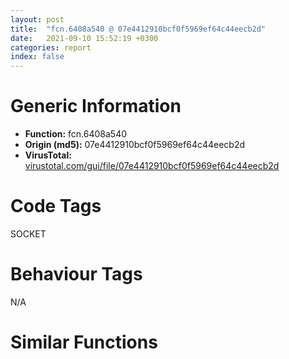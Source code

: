 ```yaml
---
layout: post
title:  "fcn.6408a540 @ 07e4412910bcf0f5969ef64c44eecb2d"
date:   2021-09-10 15:52:19 +0300
categories: report
index: false
---
```


# Generic Information
- **Function:** fcn.6408a540
- **Origin (md5):** 07e4412910bcf0f5969ef64c44eecb2d
- **VirusTotal:** [virustotal.com/gui/file/07e4412910bcf0f5969ef64c44eecb2d][virustotal_ref]

# Code Tags
<span class="tag" id="SOCKET">SOCKET</span>


# Behaviour Tags
<span class="bhv-tag" id="na">N/A</span>

# Similar Functions
<script type="text/javascript" src="https://www.gstatic.com/charts/loader.js"></script>
<script type="text/javascript">

    google.charts.load('current', {'packages':['corechart']});
    google.charts.setOnLoadCallback(drawChart);

    function drawChart() {
    var data = new google.visualization.DataTable();
        data.addColumn('number', 'X');
        data.addColumn('number', 'Y');
        data.addColumn({type: 'string', role: 'tooltip', 'p': {'html': true}});
        data.addColumn({'type': 'string', 'role': 'style'});
        
        data.addRows([
    [-48.80788803100586, 151.46788024902344, '<b><a href="/report/fcn.6408a540@07e4412910bcf0f5969ef64c44eecb2d">fcn.6408a540</a><br>@07e4412910bcf0f5969ef64c44eecb2d</b><br>sub esp, 8<br>push esi<br>push edi<br>mov edi, ecx<br>mov eax, dword[edi+0x54]<br>cmp eax, 1<br>je 0x6408a64d<br>cmp eax, 2<br>je 0x6408a64d<br>mov esi, dword[esp+0x14]<br>mov ecx, esi<br>call sym<br>test al, al<br>je 0x6408a638<br>push ebx<br>push ebp<br>lea eax, [esp+0x10]<br>mov ecx, esi<br>push eax<br>call sym<br>lea ecx, [esp+0x10]<br>xor esi, esi<br>call dword[sym.imp.Qt5Core.dll_public:_int___thiscall_QListData::size_void_const]<br>test eax, eax<br>jle 0x6408a601<br>mov ebx, dword[sym.imp.WS2_32.dll_setsockopt]<br>mov ebp, dword[sym.imp.WS2_32.dll_htonl]<br>lea esp, [esp]<br>push esi<br>lea ecx, [esp+0x14]<br>call dword[sym.imp.Qt5Core.dll_public:_void_____thiscall_QListData::at_int_const]<br>lea ecx, [esp+0x1c]<br>push ecx<br>mov ecx, eax<br>call sym<br>lea ecx, [esp+0x1c]<br>call sym<br>test eax, eax<br>jne 0x6408a5e9<br>lea ecx, [esp+0x1c]<br>call sym<br>push eax<br>call ebp<br>push 4<br>mov dword[esp+0x18], eax<br>lea eax, [esp+0x18]<br>push eax<br>push 9<br>push 0<br>push dword[edi+0x6c]<br>call ebx<br>cmp eax, 0xffffffff<br>jne 0x6408a618<br>lea ecx, [esp+0x1c]<br>call sym<br>lea ecx, [esp+0x10]<br>inc esi<br>call dword[sym.imp.Qt5Core.dll_public:_int___thiscall_QListData::size_void_const]<br>cmp esi, eax<br>jl 0x6408a5a0<br>lea ecx, [esp+0x10]<br>xor bl, bl<br>call fcn.64071eb0<br>pop ebp<br>mov al, bl<br>pop ebx<br>pop edi<br>pop esi<br>add esp, 8<br>ret 4<br>lea ecx, [esp+0x1c]<br>call sym<br>lea ecx, [esp+0x10]<br>mov bl, 1<br>call fcn.64071eb0<br>pop ebp<br>mov al, bl<br>pop ebx<br>pop edi<br>pop esi<br>add esp, 8<br>ret 4<br>push 4<br>lea eax, [esp+0x10]<br>mov dword[esp+0x10], 0<br>push eax<br>push 9<br>push 0<br>jmp 0x6408a67c<br>mov esi, dword[esp+0x14]<br>mov ecx, esi<br>call sym<br>test al, al<br>je 0x6408a669<br>mov ecx, esi<br>call sym<br>mov dword[esp+0x14], eax<br>jmp 0x6408a671<br>mov dword[esp+0x14], 0<br>push 4<br>lea eax, [esp+0x18]<br>push eax<br>push 9<br>push 0x29<br>push dword[edi+0x6c]<br>call dword[sym.imp.WS2_32.dll_setsockopt]<br>xor ecx, ecx<br>cmp eax, 0xffffffff<br>pop edi<br>setne cl<br>mov al, cl<br>pop esi<br>add esp, 8<br>ret 4<br><eoc> ', 'point { fill-color: #e0440e; }'],
[55.73394775390625, 109.46040344238281, '<b><a href="/report/fcn.6404f410@07e4412910bcf0f5969ef64c44eecb2d">fcn.6404f410</a><br>@07e4412910bcf0f5969ef64c44eecb2d</b><br>sub esp, 0x80<br>push ebx<br>push ebp<br>push esi<br>mov eax, ecx<br>mov ecx, dword[esp+0x90]<br>push edi<br>push dword[esp+0x98]<br>mov dword[esp+0x30], eax<br>mov ebx, dword[eax+4]<br>call sym<br>mov eax, dword[sym.imp.Qt5Core.dll_struct_QListData::Data_const_QListData::shared_null]<br>mov ecx, dword[esp+0x94]<br>mov dword[esp+0x7c], eax<br>mov eax, dword[sym.imp.Qt5Core.dll_struct_QHashData_const_QHashData::shared_null]<br>mov dword[esp+0x80], eax<br>mov dword[esp+0x84], eax<br>lea eax, [esp+0x20]<br>push eax<br>mov dword[esp+0x8c], 0<br>mov dword[esp+0x90], 0<br>call sym<br>push eax<br>lea ecx, [esp+0x80]<br>call fcn.640477b0<br>mov esi, dword[esp+0x20]<br>or ebp, 0xffffffff<br>mov eax, dword[esi]<br>test eax, eax<br>je 0x6404f4a8<br>cmp eax, ebp<br>je 0x6404f4cf<br>mov eax, ebp<br>lock xadd<br>setne al<br>test al, al<br>jne 0x6404f4cf<br>mov esi, dword[esp+0x20]<br>mov eax, dword[esi+0xc]<br>lea ecx, [esp+0x20]<br>add eax, 4<br>lea eax, [esi+eax*4]<br>push eax<br>mov eax, dword[esi+8]<br>add eax, 4<br>lea eax, [esi+eax*4]<br>push eax<br>call fcn.64025900<br>push esi<br>call dword[sym.imp.Qt5Core.dll_public:_static_void___cdecl_QListData::dispose_struct_QListData::Data__]<br>add esp, 4<br>lea eax, [esp+0x28]<br>mov ecx, ebx<br>push eax<br>call sym<br>lea eax, [esp+0x28]<br>push eax<br>lea ecx, [esp+0x70]<br>call fcn.64034200<br>cmp dword[esp+0x78], 0<br>mov edi, dword[sym.imp.Qt5Core.dll_int___cdecl_qstrcmp_class_QByteArray_const___char_const__]<br>je 0x6404f826<br>mov eax, dword[esp+0x70]<br>mov edi, edi<br>cmp eax, dword[esp+0x74]<br>je 0x6404f826<br>push eax<br>lea ecx, [esp+0x18]<br>call dword[sym.imp.Qt5Core.dll_public:_void___thiscall_QByteArray::constructor_class_QByteArray_const__]<br>cmp dword[esp+0x78], 0<br>je 0x6404f806<br>lea eax, [esp+0x14]<br>push eax<br>lea ecx, [esp+0x24]<br>call dword[sym.imp.Qt5Core.dll_public:_void___thiscall_QByteArray::constructor_class_QByteArray_const__]<br>lea eax, [esp+0x30]<br>push eax<br>lea ecx, [esp+0x18]<br>call dword[sym.imp.Qt5Core.dll_public:_class_QByteArray___thiscall_QByteArray::toLower_void_]<br>push eax<br>lea ecx, [esp+0x18]<br>call dword[sym.imp.Qt5Core.dll_public:_class_QByteArray____thiscall_QByteArray::operator_class_QByteArray__]<br>lea ecx, [esp+0x30]<br>call dword[sym.imp.Qt5Core.dll_public:_void___thiscall_QByteArray::destructor_void_]<br>lea eax, [esp+0x14]<br>push str.connection<br>push eax<br>call edi<br>add esp, 8<br>neg eax<br>sbb eax, eax<br>inc eax<br>test al, al<br>jne 0x6404f7f4<br>lea eax, [esp+0x14]<br>push str.keep_alive<br>push eax<br>call edi<br>add esp, 8<br>neg eax<br>sbb eax, eax<br>inc eax<br>test al, al<br>jne 0x6404f7f4<br>lea eax, [esp+0x14]<br>push str.proxy-authenticate<br>push eax<br>call edi<br>add esp, 8<br>neg eax<br>sbb eax, eax<br>inc eax<br>test al, al<br>jne 0x6404f7f4<br>lea eax, [esp+0x14]<br>push str.proxy_authorization<br>push eax<br>call edi<br>add esp, 8<br>neg eax<br>sbb eax, eax<br>inc eax<br>test al, al<br>jne 0x6404f7f4<br>lea eax, [esp+0x14]<br>push 0x6414acc8<br>push eax<br>call edi<br>add esp, 8<br>neg eax<br>sbb eax, eax<br>inc eax<br>test al, al<br>jne 0x6404f7f4<br>lea eax, [esp+0x14]<br>push str.trailers<br>push eax<br>call edi<br>add esp, 8<br>neg eax<br>sbb eax, eax<br>inc eax<br>test al, al<br>jne 0x6404f7f4<br>lea eax, [esp+0x14]<br>push str.transfer-encoding<br>push eax<br>call edi<br>add esp, 8<br>neg eax<br>sbb eax, eax<br>inc eax<br>test al, al<br>jne 0x6404f7f4<br>lea eax, [esp+0x14]<br>push str.upgrade<br>push eax<br>call edi<br>add esp, 8<br>neg eax<br>sbb eax, eax<br>inc eax<br>test al, al<br>jne 0x6404f7f4<br>lea eax, [esp+0x14]<br>push str.set_cookie<br>push eax<br>call edi<br>add esp, 8<br>neg eax<br>sbb eax, eax<br>inc eax<br>test al, al<br>jne 0x6404f7f4<br>lea eax, [esp+0x14]<br>push str.warning<br>push eax<br>call edi<br>add esp, 8<br>neg eax<br>sbb eax, eax<br>inc eax<br>test al, al<br>je 0x6404f741<br>lea eax, [esp+0x14]<br>mov ecx, ebx<br>push eax<br>lea eax, [esp+0x20]<br>push eax<br>call sym<br>lea ecx, [esp+0x1c]<br>call dword[sym.imp.Qt5Core.dll_public:_int___thiscall_QByteArray::length_void_const]<br>cmp eax, 3<br>jne 0x6404f737<br>push 0x31<br>push 0<br>lea eax, [esp+0x44]<br>push eax<br>lea ecx, [esp+0x28]<br>call dword[sym.imp.Qt5Core.dll_public:_class_QByteRef___thiscall_QByteArray::operator___int_]<br>mov ecx, eax<br>call dword[sym.imp.Qt5Core.dll_public:_bool___thiscall_QByteRef::operator_char_const]<br>test al, al<br>je 0x6404f737<br>push 0x30<br>push 1<br>lea eax, [esp+0x4c]<br>push eax<br>lea ecx, [esp+0x28]<br>call dword[sym.imp.Qt5Core.dll_public:_class_QByteRef___thiscall_QByteArray::operator___int_]<br>mov ecx, eax<br>call dword[0x64144750]<br>test al, al<br>je 0x6404f737<br>push 0x39<br>push 1<br>lea eax, [esp+0x54]<br>push eax<br>lea ecx, [esp+0x28]<br>call dword[sym.imp.Qt5Core.dll_public:_class_QByteRef___thiscall_QByteArray::operator___int_]<br>mov ecx, eax<br>call dword[sym.imp.Qt5Core.dll_public:_bool___thiscall_QByteRef::operator__char_const]<br>test al, al<br>je 0x6404f737<br>push 0x30<br>push 2<br>lea eax, [esp+0x5c]<br>push eax<br>lea ecx, [esp+0x28]<br>call dword[sym.imp.Qt5Core.dll_public:_class_QByteRef___thiscall_QByteArray::operator___int_]<br>mov ecx, eax<br>call dword[0x64144750]<br>test al, al<br>je 0x6404f737<br>push 0x39<br>push 2<br>lea eax, [esp+0x64]<br>push eax<br>lea ecx, [esp+0x28]<br>call dword[sym.imp.Qt5Core.dll_public:_class_QByteRef___thiscall_QByteArray::operator___int_]<br>mov ecx, eax<br>call dword[sym.imp.Qt5Core.dll_public:_bool___thiscall_QByteRef::operator__char_const]<br>test al, al<br>je 0x6404f737<br>lea ecx, [esp+0x1c]<br>jmp 0x6404f7ee<br>lea ecx, [esp+0x1c]<br>call dword[sym.imp.Qt5Core.dll_public:_void___thiscall_QByteArray::destructor_void_]<br>lea eax, [esp+0x14]<br>push eax<br>lea eax, [esp+0x3c]<br>push eax<br>lea ecx, [esp+0x84]<br>call fcn.64046370<br>lea ecx, [esp+0x7c]<br>mov esi, dword[eax]<br>call dword[sym.imp.Qt5Core.dll_public:_void_____thiscall_QListData::end_void_const]<br>cmp esi, eax<br>je 0x6404f7c7<br>lea eax, [esp+0x14]<br>push str.content-encoding<br>push eax<br>call edi<br>add esp, 8<br>neg eax<br>sbb eax, eax<br>inc eax<br>test al, al<br>jne 0x6404f7f4<br>lea eax, [esp+0x14]<br>push str.content_range<br>push eax<br>call edi<br>add esp, 8<br>neg eax<br>sbb eax, eax<br>inc eax<br>test al, al<br>jne 0x6404f7f4<br>lea eax, [esp+0x14]<br>push str.content-type<br>push eax<br>call edi<br>add esp, 8<br>neg eax<br>sbb eax, eax<br>inc eax<br>test al, al<br>jne 0x6404f7f4<br>lea eax, [esp+0x14]<br>push str.content-length<br>push eax<br>call edi<br>add esp, 8<br>neg eax<br>sbb eax, eax<br>inc eax<br>test al, al<br>jne 0x6404f7f4<br>lea eax, [esp+0x14]<br>mov ecx, ebx<br>push eax<br>lea eax, [esp+0x38]<br>push eax<br>call sym<br>push eax<br>lea eax, [esp+0x24]<br>push eax<br>lea ecx, [esp+0x84]<br>call fcn.64047ac0<br>lea ecx, [esp+0x34]<br>call dword[sym.imp.Qt5Core.dll_public:_void___thiscall_QByteArray::destructor_void_]<br>lea ecx, [esp+0x20]<br>call dword[sym.imp.Qt5Core.dll_public:_void___thiscall_QByteArray::destructor_void_]<br>mov dword[esp+0x78], 0<br>lea ecx, [esp+0x14]<br>call dword[sym.imp.Qt5Core.dll_public:_void___thiscall_QByteArray::destructor_void_]<br>mov eax, dword[esp+0x70]<br>add eax, 4<br>xor dword[esp+0x78], 1<br>mov dword[esp+0x70], eax<br>jne 0x6404f500<br>mov ebx, dword[esp+0x6c]<br>mov eax, dword[ebx]<br>test eax, eax<br>je 0x6404f846<br>cmp eax, 0xffffffff<br>je 0x6404f879<br>mov eax, ebp<br>lock xadd<br>setne al<br>test al, al<br>jne 0x6404f879<br>mov ebx, dword[esp+0x6c]<br>mov esi, dword[ebx+0xc]<br>mov ebp, dword[ebx+8]<br>add esi, 4<br>add ebp, 4<br>lea esi, [ebx+esi*4]<br>lea ebp, [ebx+ebp*4]<br>cmp ebp, esi<br>je 0x6404f86f<br>lea esp, [esp]<br>sub esi, 4<br>mov ecx, esi<br>call dword[sym.imp.Qt5Core.dll_public:_void___thiscall_QByteArray::destructor_void_]<br>cmp esi, ebp<br>jne 0x6404f860<br>push ebx<br>call dword[sym.imp.Qt5Core.dll_public:_static_void___cdecl_QListData::dispose_struct_QListData::Data__]<br>add esp, 4<br>mov ecx, dword[esp+0x94]<br>lea eax, [esp+0x7c]<br>push eax<br>call sym<br>mov eax, dword[sym.imp.Qt5Core.dll_struct_QHashData_const_QHashData::shared_null]<br>lea ecx, [esp+0x20]<br>mov ebp, dword[sym.imp.Qt5Core.dll_public:_void___thiscall_QByteArray::constructor_char_const___int_]<br>push 0xffffffffffffffff<br>push str.Cache_Control<br>mov byte[esp+0x1b], 1<br>mov dword[esp+0x20], eax<br>call ebp<br>lea eax, [esp+0x20]<br>push eax<br>lea eax, [esp+0x3c]<br>push eax<br>lea ecx, [esp+0x84]<br>call fcn.64046370<br>lea ecx, [esp+0x20]<br>mov esi, dword[eax]<br>call dword[sym.imp.Qt5Core.dll_public:_void___thiscall_QByteArray::destructor_void_]<br>lea ecx, [esp+0x7c]<br>call dword[sym.imp.Qt5Core.dll_public:_void_____thiscall_QListData::end_void_const]<br>mov ebx, dword[sym.imp.Qt5Core.dll_public:_void___thiscall_QHashData::free_helper_void____cdecl___struct_QHashData::Node___]<br>cmp esi, eax<br>je 0x6404fa46<br>mov eax, dword[esi]<br>add eax, 4<br>push eax<br>lea eax, [esp+0x24]<br>push eax<br>call fcn.64051130<br>mov ecx, dword[sym.imp.Qt5Core.dll_struct_QHashData_const_QHashData::shared_null]<br>mov edx, eax<br>add esp, 8<br>mov eax, dword[edx]<br>mov dword[edx], ecx<br>mov ecx, dword[esp+0x18]<br>lea edx, [ecx+8]<br>mov dword[esp+0x18], eax<br>mov eax, dword[edx]<br>test eax, eax<br>je 0x6404f928<br>cmp eax, 0xffffffff<br>je 0x6404f92f<br>or eax, 0xffffffff<br>lock xadd<br>setne al<br>test al, al<br>jne 0x6404f92f<br>push 0x6404f2c0<br>call ebx<br>mov ecx, dword[esp+0x20]<br>mov eax, dword[ecx+8]<br>lea edx, [ecx+8]<br>test eax, eax<br>je 0x6404f954<br>cmp eax, 0xffffffff<br>je 0x6404f95b<br>or eax, 0xffffffff<br>lock xadd<br>setne al<br>test al, al<br>jne 0x6404f95b<br>mov ecx, dword[esp+0x20]<br>push 0x6404f2c0<br>call ebx<br>push 0xffffffffffffffff<br>push str.max_age<br>lea ecx, [esp+0x28]<br>call ebp<br>mov eax, dword[esp+0x18]<br>cmp dword[eax+0xc], 0<br>je 0x6404f9b3<br>xor ecx, ecx<br>cmp dword[eax+0x18], ecx<br>je 0x6404f98c<br>push dword[eax+0x1c]<br>lea eax, [esp+0x24]<br>push eax<br>call dword[sym.imp.Qt5Core.dll_unsigned_int___cdecl_qHash_class_QByteArray_const___unsigned_int_]<br>add esp, 8<br>mov ecx, eax<br>push ecx<br>lea eax, [esp+0x24]<br>push eax<br>lea ecx, [esp+0x20]<br>call fcn.6403e700<br>mov eax, dword[eax]<br>cmp eax, dword[esp+0x18]<br>je 0x6404f9b3<br>add eax, 0xc<br>lea ecx, [esp+0x1c]<br>push eax<br>call dword[sym.imp.Qt5Core.dll_public:_void___thiscall_QByteArray::constructor_class_QByteArray_const__]<br>jmp 0x6404f9bd<br>lea ecx, [esp+0x1c]<br>call dword[sym.imp.Qt5Core.dll_public:_void___thiscall_QByteArray::constructor_void_]<br>lea ecx, [esp+0x20]<br>call dword[sym.imp.Qt5Core.dll_public:_void___thiscall_QByteArray::destructor_void_]<br>lea ecx, [esp+0x1c]<br>call dword[sym.imp.Qt5Core.dll_public:_bool___thiscall_QByteArray::isEmpty_void_const]<br>test al, al<br>jne 0x6404fa35<br>mov byte[esp+0x13], al<br>lea eax, [esp+0x20]<br>push eax<br>call dword[sym.imp.Qt5Core.dll_public:_static_class_QDateTime___cdecl_QDateTime::currentDateTimeUtc_void_]<br>add esp, 4<br>lea ecx, [esp+0x1c]<br>push 0xa<br>push 0<br>call dword[sym.imp.Qt5Core.dll_public:_int___thiscall_QByteArray::toInt_bool___int_const]<br>cdq <br>lea ecx, [esp+0x20]<br>push edx<br>push eax<br>lea eax, [esp+0x3c]<br>push eax<br>call dword[sym.imp.Qt5Core.dll_public:_class_QDateTime___thiscall_QDateTime::addSecs_long_long___int64__]<br>push eax<br>lea ecx, [esp+0x24]<br>call dword[sym.imp.Qt5Core.dll_public:_class_QDateTime____thiscall_QDateTime::operator_class_QDateTime__]<br>mov esi, dword[sym.imp.Qt5Core.dll_public:_void___thiscall_QDateTime::destructor_void_]<br>lea ecx, [esp+0x34]<br>call esi<br>mov ecx, dword[esp+0x94]<br>lea eax, [esp+0x20]<br>push eax<br>call sym<br>lea ecx, [esp+0x20]<br>call esi<br>lea ecx, [esp+0x1c]<br>call dword[sym.imp.Qt5Core.dll_public:_void___thiscall_QByteArray::destructor_void_]<br>cmp byte[esp+0x13], 0<br>je 0x6404fab1<br>push 0xffffffffffffffff<br>push str.expires<br>lea ecx, [esp+0x28]<br>call ebp<br>lea eax, [esp+0x20]<br>push eax<br>lea eax, [esp+0x3c]<br>push eax<br>lea ecx, [esp+0x84]<br>call fcn.64046370<br>lea ecx, [esp+0x20]<br>mov esi, dword[eax]<br>call dword[sym.imp.Qt5Core.dll_public:_void___thiscall_QByteArray::destructor_void_]<br>lea ecx, [esp+0x7c]<br>call dword[sym.imp.Qt5Core.dll_public:_void_____thiscall_QListData::end_void_const]<br>cmp esi, eax<br>je 0x6404fab1<br>mov eax, dword[esi]<br>add eax, 4<br>push eax<br>lea eax, [esp+0x24]<br>push eax<br>call fcn.640463e0<br>mov ecx, dword[esp+0x9c]<br>lea eax, [esp+0x28]<br>add esp, 8<br>push eax<br>call sym<br>lea ecx, [esp+0x20]<br>call dword[sym.imp.Qt5Core.dll_public:_void___thiscall_QDateTime::destructor_void_]<br>push 0xffffffffffffffff<br>push str.last_modified<br>lea ecx, [esp+0x28]<br>call ebp<br>lea eax, [esp+0x20]<br>push eax<br>lea eax, [esp+0x3c]<br>push eax<br>lea ecx, [esp+0x84]<br>call fcn.64046370<br>lea ecx, [esp+0x20]<br>mov esi, dword[eax]<br>call dword[sym.imp.Qt5Core.dll_public:_void___thiscall_QByteArray::destructor_void_]<br>lea ecx, [esp+0x7c]<br>call dword[sym.imp.Qt5Core.dll_public:_void_____thiscall_QListData::end_void_const]<br>cmp esi, eax<br>je 0x6404fb18<br>mov eax, dword[esi]<br>add eax, 4<br>push eax<br>lea eax, [esp+0x38]<br>push eax<br>call fcn.640463e0<br>mov ecx, dword[esp+0x9c]<br>add esp, 8<br>push eax<br>call sym<br>lea ecx, [esp+0x34]<br>call dword[sym.imp.Qt5Core.dll_public:_void___thiscall_QDateTime::destructor_void_]<br>mov esi, dword[esp+0x2c]<br>lea ecx, [esi+0xe0]<br>call fcn.640264d0<br>cmp eax, 1<br>jne 0x6404fce4<br>push 0xffffffffffffffff<br>mov bl, al<br>lea ecx, [esp+0x20]<br>push str.pragma<br>mov byte[esp+0x28], bl<br>call ebp<br>lea eax, [esp+0x1c]<br>push eax<br>lea eax, [esp+0x3c]<br>push eax<br>lea ecx, [esp+0x84]<br>call fcn.64046370<br>lea ecx, [esp+0x1c]<br>mov esi, dword[eax]<br>call dword[sym.imp.Qt5Core.dll_public:_void___thiscall_QByteArray::destructor_void_]<br>lea ecx, [esp+0x7c]<br>call dword[sym.imp.Qt5Core.dll_public:_void_____thiscall_QListData::end_void_const]<br>cmp esi, eax<br>je 0x6404fb96<br>mov eax, dword[esi]<br>add eax, 4<br>push str.no_cache<br>push eax<br>call edi<br>add esp, 8<br>neg eax<br>sbb ecx, ecx<br>xor edx, edx<br>inc ecx<br>movzx eax, bl<br>test cl, cl<br>cmovne eax, edx<br>mov byte[esp+0x20], al<br>push 0xffffffffffffffff<br>push str.no_cache<br>lea ecx, [esp+0x24]<br>call ebp<br>mov eax, dword[esp+0x18]<br>xor ecx, ecx<br>mov esi, dword[sym.imp.Qt5Core.dll_unsigned_int___cdecl_qHash_class_QByteArray_const___unsigned_int_]<br>cmp dword[eax+0x18], ecx<br>je 0x6404fbc3<br>push dword[eax+0x1c]<br>lea eax, [esp+0x20]<br>push eax<br>call esi<br>add esp, 8<br>mov ecx, eax<br>push ecx<br>lea eax, [esp+0x20]<br>push eax<br>lea ecx, [esp+0x20]<br>call fcn.6403e700<br>lea ecx, [esp+0x1c]<br>mov eax, dword[eax]<br>cmp eax, dword[esp+0x18]<br>setne bl<br>call dword[sym.imp.Qt5Core.dll_public:_void___thiscall_QByteArray::destructor_void_]<br>test bl, bl<br>jne 0x6404fc36<br>push 0xffffffffffffffff<br>push str.no_store<br>lea ecx, [esp+0x24]<br>call ebp<br>mov eax, dword[esp+0x18]<br>xor ecx, ecx<br>cmp dword[eax+0x18], ecx<br>je 0x6404fc10<br>push dword[eax+0x1c]<br>lea eax, [esp+0x20]<br>push eax<br>call esi<br>add esp, 8<br>mov ecx, eax<br>push ecx<br>lea eax, [esp+0x20]<br>push eax<br>lea ecx, [esp+0x20]<br>call fcn.6403e700<br>lea ecx, [esp+0x1c]<br>mov eax, dword[eax]<br>cmp eax, dword[esp+0x18]<br>setne bl<br>call dword[sym.imp.Qt5Core.dll_public:_void___thiscall_QByteArray::destructor_void_]<br>test bl, bl<br>je 0x6404fc3b<br>mov byte[esp+0x20], 0<br>mov ebx, dword[sym.imp.Qt5Core.dll_public:_void___thiscall_QHashData::free_helper_void____cdecl___struct_QHashData::Node___]<br>push dword[esp+0x20]<br>mov ebp, dword[esp+0x98]<br>mov ecx, ebp<br>call sym<br>mov edi, dword[esp+0x2c]<br>mov eax, dword[sym.imp.Qt5Core.dll_struct_QHashData_const_QHashData::shared_null]<br>mov dword[esp+0x24], eax<br>mov eax, dword[edi+0xf0]<br>cmp eax, 0x130<br>je 0x6404fd62<br>push eax<br>lea ecx, [esp+0x60]<br>call dword[sym.imp.Qt5Core.dll_public:_void___thiscall_QVariant::constructor_int_]<br>lea eax, [esp+0x5c]<br>mov dword[esp+0x34], 0<br>push eax<br>lea eax, [esp+0x38]<br>push eax<br>lea eax, [esp+0x40]<br>push eax<br>lea ecx, [esp+0x30]<br>call fcn.6403f960<br>mov esi, dword[sym.imp.Qt5Core.dll_public:_void___thiscall_QVariant::destructor_void_]<br>lea ecx, [esp+0x5c]<br>call esi<br>lea eax, [edi+0xf4]<br>push eax<br>lea ecx, [esp+0x60]<br>call dword[sym.imp.Qt5Core.dll_public:_void___thiscall_QVariant::constructor_class_QString_const__]<br>lea eax, [esp+0x5c]<br>mov dword[esp+0x34], 1<br>push eax<br>lea eax, [esp+0x38]<br>push eax<br>lea eax, [esp+0x40]<br>push eax<br>lea ecx, [esp+0x30]<br>call fcn.6403f960<br>lea ecx, [esp+0x5c]<br>call esi<br>jmp 0x6404fdd6<br>lea ecx, [esi+0xe0]<br>call fcn.640264d0<br>mov byte[esp+0x20], 0<br>cmp eax, 3<br>jne 0x6404fc41<br>push 0xffffffffffffffff<br>push str.max_age<br>lea ecx, [esp+0x24]<br>call ebp<br>mov eax, dword[esp+0x18]<br>xor ecx, ecx<br>cmp dword[eax+0x18], ecx<br>je 0x6404fd28<br>push dword[eax+0x1c]<br>lea eax, [esp+0x20]<br>push eax<br>call dword[sym.imp.Qt5Core.dll_unsigned_int___cdecl_qHash_class_QByteArray_const___unsigned_int_]<br>add esp, 8<br>mov ecx, eax<br>push ecx<br>lea eax, [esp+0x20]<br>push eax<br>lea ecx, [esp+0x20]<br>call fcn.6403e700<br>lea ecx, [esp+0x1c]<br>mov eax, dword[eax]<br>cmp eax, dword[esp+0x18]<br>setne bl<br>call dword[sym.imp.Qt5Core.dll_public:_void___thiscall_QByteArray::destructor_void_]<br>test bl, bl<br>mov ebx, dword[sym.imp.Qt5Core.dll_public:_void___thiscall_QHashData::free_helper_void____cdecl___struct_QHashData::Node___]<br>je 0x6404fc41<br>mov byte[esp+0x20], 1<br>jmp 0x6404fc41<br>mov ecx, dword[esp+0x98]<br>lea eax, [esp+0x2c]<br>push eax<br>call sym<br>mov ecx, dword[sym.imp.Qt5Core.dll_struct_QHashData_const_QHashData::shared_null]<br>mov edx, eax<br>mov eax, dword[edx]<br>mov dword[edx], ecx<br>mov ecx, dword[esp+0x24]<br>lea edx, [ecx+8]<br>mov dword[esp+0x24], eax<br>mov eax, dword[edx]<br>test eax, eax<br>je 0x6404fda3<br>cmp eax, 0xffffffff<br>je 0x6404fdaa<br>or eax, 0xffffffff<br>lock xadd<br>setne al<br>test al, al<br>jne 0x6404fdaa<br>push 0x6403f6c0<br>call ebx<br>mov ecx, dword[esp+0x2c]<br>mov eax, dword[ecx+8]<br>lea edx, [ecx+8]<br>test eax, eax<br>je 0x6404fdcf<br>cmp eax, 0xffffffff<br>je 0x6404fdd6<br>or eax, 0xffffffff<br>lock xadd<br>setne al<br>test al, al<br>jne 0x6404fdd6<br>mov ecx, dword[esp+0x2c]<br>push 0x6403f6c0<br>call ebx<br>lea eax, [esp+0x24]<br>mov ecx, ebp<br>push eax<br>call sym<br>mov ecx, dword[esp+0x24]<br>mov eax, dword[ecx+8]<br>lea edx, [ecx+8]<br>test eax, eax<br>je 0x6404fe07<br>cmp eax, 0xffffffff<br>je 0x6404fe0e<br>or eax, 0xffffffff<br>lock xadd<br>setne al<br>test al, al<br>jne 0x6404fe0e<br>mov ecx, dword[esp+0x24]<br>push 0x6403f6c0<br>call ebx<br>mov ecx, dword[esp+0x18]<br>mov eax, dword[ecx+8]<br>lea edx, [ecx+8]<br>test eax, eax<br>je 0x6404fe34<br>or ecx, 0xffffffff<br>cmp eax, ecx<br>je 0x6404fe3e<br>mov eax, ecx<br>lock xadd<br>setne al<br>test al, al<br>jne 0x6404fe3e<br>mov ecx, dword[esp+0x18]<br>push 0x6404f2c0<br>call ebx<br>or ecx, 0xffffffff<br>mov edi, dword[esp+0x28]<br>mov eax, dword[edi]<br>test eax, eax<br>je 0x6404fe5d<br>cmp eax, 0xffffffff<br>je 0x6404fe8c<br>lock xadd<br>dec ecx<br>setne al<br>test al, al<br>jne 0x6404fe8c<br>mov edi, dword[esp+0x28]<br>mov esi, dword[edi+0xc]<br>mov ebx, dword[edi+8]<br>add esi, 4<br>add ebx, 4<br>lea esi, [edi+esi*4]<br>lea ebx, [edi+ebx*4]<br>cmp ebx, esi<br>je 0x6404fe82<br>sub esi, 4<br>mov ecx, esi<br>call dword[sym.imp.Qt5Core.dll_public:_void___thiscall_QByteArray::destructor_void_]<br>cmp esi, ebx<br>jne 0x6404fe73<br>push edi<br>call dword[sym.imp.Qt5Core.dll_public:_static_void___cdecl_QListData::dispose_struct_QListData::Data__]<br>add esp, 4<br>lea ecx, [esp+0x7c]<br>call fcn.64045bd0<br>pop edi<br>pop esi<br>mov eax, ebp<br>pop ebp<br>pop ebx<br>add esp, 0x80<br>ret 8<br><eoc> ', 'null'],
[48.087547302246094, -2.9457809925079346, '<b><a href="/report/fcn.64089910@07e4412910bcf0f5969ef64c44eecb2d">fcn.64089910</a><br>@07e4412910bcf0f5969ef64c44eecb2d</b><br>mov eax, dword[ecx+0x54]<br>sub esp, 0x1c<br>push esi<br>cmp eax, 1<br>je 0x64089a99<br>cmp eax, 2<br>je 0x64089a99<br>lea eax, [esp+0x14]<br>mov dword[esp+0x10], 0<br>push eax<br>lea eax, [esp+0x14]<br>mov dword[esp+0x18], 4<br>push eax<br>push 9<br>push 0<br>push dword[ecx+0x6c]<br>call dword[sym.imp.WS2_32.dll_getsockopt]<br>cmp eax, 0xffffffff<br>je 0x64089abd<br>mov eax, dword[esp+0x10]<br>push ebx<br>push ebp<br>push edi<br>test eax, eax<br>je 0x64089a4f<br>cmp dword[esp+0x20], 4<br>jl 0x64089a4f<br>push eax<br>call dword[sym.imp.WS2_32.dll_ntohl]<br>push eax<br>lea ecx, [esp+0x1c]<br>call sym<br>lea eax, [esp+0x14]<br>push eax<br>call sym<br>add esp, 4<br>lea ecx, [esp+0x14]<br>xor edi, edi<br>call dword[sym.imp.Qt5Core.dll_public:_int___thiscall_QListData::size_void_const]<br>test eax, eax<br>jle 0x64089a3d<br>push edi<br>lea ecx, [esp+0x18]<br>call dword[sym.imp.Qt5Core.dll_public:_void_____thiscall_QListData::at_int_const]<br>mov ebp, eax<br>lea eax, [esp+0x28]<br>push eax<br>mov ecx, ebp<br>call sym<br>test byte[eax], 0x20<br>je 0x64089a2a<br>lea eax, [esp+0x10]<br>mov ecx, ebp<br>push eax<br>call sym<br>lea ecx, [esp+0x10]<br>xor esi, esi<br>call dword[sym.imp.Qt5Core.dll_public:_int___thiscall_QListData::size_void_const]<br>test eax, eax<br>jle 0x64089a21<br>nop <br>push esi<br>lea ecx, [esp+0x14]<br>call dword[sym.imp.Qt5Core.dll_public:_void_____thiscall_QListData::at_int_const]<br>lea ecx, [esp+0x18]<br>push ecx<br>lea ecx, [esp+0x28]<br>push ecx<br>mov ecx, eax<br>call sym<br>mov ecx, eax<br>call sym<br>lea ecx, [esp+0x24]<br>mov bl, al<br>call sym<br>test bl, bl<br>jne 0x64089a66<br>lea ecx, [esp+0x10]<br>inc esi<br>call dword[sym.imp.Qt5Core.dll_public:_int___thiscall_QListData::size_void_const]<br>cmp esi, eax<br>jl 0x640899e0<br>lea ecx, [esp+0x10]<br>call fcn.64071eb0<br>lea ecx, [esp+0x14]<br>inc edi<br>call dword[sym.imp.Qt5Core.dll_public:_int___thiscall_QListData::size_void_const]<br>cmp edi, eax<br>jl 0x640899a5<br>lea ecx, [esp+0x14]<br>call fcn.64071f00<br>lea ecx, [esp+0x18]<br>call sym<br>mov ecx, dword[esp+0x30]<br>call sym<br>mov eax, dword[esp+0x30]<br>pop edi<br>pop ebp<br>pop ebx<br>pop esi<br>add esp, 0x1c<br>ret 4<br>mov ecx, dword[esp+0x30]<br>push ebp<br>call sym<br>lea ecx, [esp+0x10]<br>call fcn.64071eb0<br>lea ecx, [esp+0x14]<br>call fcn.64071f00<br>lea ecx, [esp+0x18]<br>call sym<br>mov eax, dword[esp+0x30]<br>pop edi<br>pop ebp<br>pop ebx<br>pop esi<br>add esp, 0x1c<br>ret 4<br>lea eax, [esp+0x18]<br>mov dword[esp+0x18], 4<br>push eax<br>lea eax, [esp+0x10]<br>push eax<br>push 9<br>push 0x29<br>push dword[ecx+0x6c]<br>call dword[sym.imp.WS2_32.dll_getsockopt]<br>cmp eax, 0xffffffff<br>jne 0x64089ad1<br>mov ecx, dword[esp+0x24]<br>call sym<br>mov eax, dword[esp+0x24]<br>pop esi<br>add esp, 0x1c<br>ret 4<br>push dword[esp+0xc]<br>mov esi, dword[esp+0x28]<br>push esi<br>call sym<br>add esp, 8<br>mov eax, esi<br>pop esi<br>add esp, 0x1c<br>ret 4<br><eoc> ', 'null'],
[-61.17988586425781, -30.409038543701172, '<b><a href="/report/fcn.64028910@07e4412910bcf0f5969ef64c44eecb2d">fcn.64028910</a><br>@07e4412910bcf0f5969ef64c44eecb2d</b><br>sub esp, 0x34<br>push ebx<br>push ebp<br>push esi<br>lea esi, [ecx+0x88]<br>mov dword[esp+0x20], ecx<br>push edi<br>mov ecx, esi<br>mov dword[esp+0x40], 0<br>call dword[sym.imp.Qt5Core.dll_public:_bool___thiscall_QByteArray::isEmpty_void_const]<br>test al, al<br>je 0x64028942<br>push 0x200<br>mov ecx, esi<br>call dword[sym.imp.Qt5Core.dll_public:_void___thiscall_QByteArray::reserve_int_]<br>mov edi, dword[sym.imp.Qt5Core.dll_public:_bool___thiscall_QByteArray::endsWith_char_const__const]<br>xor eax, eax<br>xor edx, edx<br>mov dword[esp+0x18], eax<br>mov dword[esp+0x1c], edx<br>mov byte[esp+0x14], al<br>mov byte[esp+0x13], al<br>lea esp, [esp]<br>mov ecx, dword[esp+0x48]<br>lea eax, [esp+0x14]<br>push 0<br>push 1<br>push eax<br>call dword[sym.imp.Qt5Core.dll_public:_long_long___int64____thiscall_QIODevice::read_char___long_long___int64__]<br>mov ebx, edx<br>mov ebp, eax<br>or eax, ebx<br>je 0x64028ceb<br>mov eax, ebp<br>and eax, ebx<br>cmp eax, 0xffffffff<br>je 0x64028cd2<br>push dword[esp+0x14]<br>mov ecx, esi<br>call dword[sym.imp.Qt5Core.dll_public:_class_QByteArray____thiscall_QByteArray::append_char_]<br>add dword[esp+0x18], 1<br>adc dword[esp+0x1c], 0<br>cmp byte[esp+0x14], 0xa<br>jne 0x64028a03<br>push 0x6414656c<br>mov ecx, esi<br>call edi<br>test al, al<br>jne 0x640289c3<br>push 0x64146570<br>mov ecx, esi<br>call edi<br>test al, al<br>je 0x640289c8<br>mov byte[esp+0x13], 1<br>mov ecx, esi<br>call dword[sym.imp.Qt5Core.dll_public:_int___thiscall_QByteArray::length_void_const]<br>cmp eax, 2<br>jne 0x640289e2<br>push 0x64145ec8<br>mov ecx, esi<br>call edi<br>test al, al<br>jne 0x64028a1e<br>mov ecx, esi<br>call dword[sym.imp.Qt5Core.dll_public:_int___thiscall_QByteArray::length_void_const]<br>cmp eax, 1<br>jne 0x640289fc<br>push 0x64146574<br>mov ecx, esi<br>call edi<br>test al, al<br>jne 0x64028a1e<br>cmp byte[esp+0x13], 0<br>jne 0x64028a1e<br>test ebx, ebx<br>jl 0x64028ceb<br>jg 0x64028960<br>test ebp, ebp<br>je 0x64028ceb<br>jmp 0x64028960<br>mov ebp, dword[esp+0x24]<br>mov ecx, ebp<br>push esi<br>call fcn.64027ee0<br>mov ecx, esi<br>mov dword[ebp+0x4c], 3<br>call dword[sym.imp.Qt5Core.dll_public:_void___thiscall_QByteArray::clear_void_]<br>lea ecx, [ebp+0x40]<br>call fcn.64025320<br>mov edi, dword[sym.imp.Qt5Core.dll_public:_void___thiscall_QByteArray::constructor_char_const___int_]<br>lea ecx, [esp+0x20]<br>push 0xffffffffffffffff<br>push str.transfer-encoding<br>mov dword[ebp+0x70], eax<br>mov dword[ebp+0x74], edx<br>call edi<br>push str.chunked<br>lea eax, [esp+0x28]<br>push eax<br>lea ecx, [esp+0x34]<br>call dword[sym.imp.Qt5Core.dll_public:_void___thiscall_QByteArray::constructor_void_]<br>push eax<br>lea eax, [esp+0x2c]<br>push eax<br>lea eax, [esp+0x38]<br>push eax<br>lea ecx, [ebp+0x40]<br>call fcn.640256c0<br>mov ecx, eax<br>call dword[sym.imp.Qt5Core.dll_public:_class_QByteArray___thiscall_QByteArray::toLower_void_]<br>mov ecx, eax<br>call dword[sym.imp.Qt5Core.dll_public:_bool___thiscall_QByteArray::contains_char_const__const]<br>lea ecx, [esp+0x24]<br>mov byte[ebp+0x8c], al<br>call dword[sym.imp.Qt5Core.dll_public:_void___thiscall_QByteArray::destructor_void_]<br>lea ecx, [esp+0x28]<br>call dword[sym.imp.Qt5Core.dll_public:_void___thiscall_QByteArray::destructor_void_]<br>lea ecx, [esp+0x2c]<br>call dword[sym.imp.Qt5Core.dll_public:_void___thiscall_QByteArray::destructor_void_]<br>lea ecx, [esp+0x20]<br>call dword[sym.imp.Qt5Core.dll_public:_void___thiscall_QByteArray::destructor_void_]<br>push 0xffffffffffffffff<br>push str.connection<br>lea ecx, [esp+0x28]<br>call edi<br>lea ecx, [esp+0x2c]<br>call dword[sym.imp.Qt5Core.dll_public:_void___thiscall_QByteArray::constructor_void_]<br>push eax<br>lea eax, [esp+0x24]<br>push eax<br>lea eax, [esp+0x50]<br>push eax<br>lea ecx, [ebp+0x40]<br>call fcn.640256c0<br>lea ecx, [esp+0x2c]<br>call dword[sym.imp.Qt5Core.dll_public:_void___thiscall_QByteArray::destructor_void_]<br>lea ecx, [esp+0x20]<br>call dword[sym.imp.Qt5Core.dll_public:_void___thiscall_QByteArray::destructor_void_]<br>push str.close<br>lea eax, [esp+0x44]<br>mov ebx, 1<br>push eax<br>lea ecx, [esp+0x50]<br>call dword[sym.imp.Qt5Core.dll_public:_class_QByteArray___thiscall_QByteArray::toLower_void_]<br>mov ecx, eax<br>call dword[sym.imp.Qt5Core.dll_public:_bool___thiscall_QByteArray::contains_char_const__const]<br>test al, al<br>jne 0x64028bde<br>push 0xffffffffffffffff<br>push str.proxy_connection<br>lea ecx, [esp+0x2c]<br>call edi<br>push str.close<br>lea eax, [esp+0x38]<br>mov ebx, 0x1f<br>push eax<br>lea ecx, [esp+0x44]<br>call dword[sym.imp.Qt5Core.dll_public:_void___thiscall_QByteArray::constructor_void_]<br>push eax<br>lea eax, [esp+0x30]<br>push eax<br>lea eax, [esp+0x48]<br>push eax<br>lea ecx, [ebp+0x40]<br>call fcn.640256c0<br>mov ecx, eax<br>call dword[sym.imp.Qt5Core.dll_public:_class_QByteArray___thiscall_QByteArray::toLower_void_]<br>mov ecx, eax<br>call dword[sym.imp.Qt5Core.dll_public:_bool___thiscall_QByteArray::contains_char_const__const]<br>test al, al<br>jne 0x64028bde<br>cmp dword[ebp+0x60], 1<br>jne 0x64028bda<br>cmp dword[ebp+0x64], 0<br>jne 0x64028bda<br>lea ecx, [esp+0x48]<br>call dword[sym.imp.Qt5Core.dll_public:_bool___thiscall_QByteArray::isEmpty_void_const]<br>test al, al<br>je 0x64028bda<br>push 0xffffffffffffffff<br>push str.proxy_connection<br>lea ecx, [esp+0x28]<br>call edi<br>push str.keep_alive<br>lea eax, [esp+0x30]<br>mov ebx, 0x1ff<br>push eax<br>lea ecx, [esp+0x38]<br>call dword[sym.imp.Qt5Core.dll_public:_void___thiscall_QByteArray::constructor_void_]<br>push eax<br>lea eax, [esp+0x2c]<br>push eax<br>lea eax, [esp+0x38]<br>push eax<br>lea ecx, [ebp+0x40]<br>call fcn.640256c0<br>mov ecx, eax<br>call dword[sym.imp.Qt5Core.dll_public:_class_QByteArray___thiscall_QByteArray::toLower_void_]<br>mov ecx, eax<br>call dword[sym.imp.Qt5Core.dll_public:_bool___thiscall_QByteArray::contains_char_const__const]<br>test al, al<br>je 0x64028bde<br>xor eax, eax<br>jmp 0x64028be3<br>mov eax, 1<br>mov byte[ebp+0x8d], al<br>test ebx, 0x100<br>je 0x64028c01<br>lea ecx, [esp+0x2c]<br>and ebx, 0xfffffeff<br>call dword[sym.imp.Qt5Core.dll_public:_void___thiscall_QByteArray::destructor_void_]<br>test bl, bl<br>jns 0x64028c15<br>lea ecx, [esp+0x28]<br>and ebx, 0xffffff7f<br>call dword[sym.imp.Qt5Core.dll_public:_void___thiscall_QByteArray::destructor_void_]<br>test bl, 0x40<br>je 0x64028c27<br>lea ecx, [esp+0x30]<br>and ebx, 0xffffffbf<br>call dword[sym.imp.Qt5Core.dll_public:_void___thiscall_QByteArray::destructor_void_]<br>test bl, 0x20<br>je 0x64028c39<br>lea ecx, [esp+0x20]<br>and ebx, 0xffffffdf<br>call dword[sym.imp.Qt5Core.dll_public:_void___thiscall_QByteArray::destructor_void_]<br>test bl, 0x10<br>je 0x64028c4b<br>lea ecx, [esp+0x34]<br>and ebx, 0xffffffef<br>call dword[sym.imp.Qt5Core.dll_public:_void___thiscall_QByteArray::destructor_void_]<br>test bl, 8<br>je 0x64028c5d<br>lea ecx, [esp+0x38]<br>and ebx, 0xfffffff7<br>call dword[sym.imp.Qt5Core.dll_public:_void___thiscall_QByteArray::destructor_void_]<br>test bl, 4<br>je 0x64028c6f<br>lea ecx, [esp+0x3c]<br>and ebx, 0xfffffffb<br>call dword[sym.imp.Qt5Core.dll_public:_void___thiscall_QByteArray::destructor_void_]<br>test bl, 2<br>je 0x64028c81<br>lea ecx, [esp+0x24]<br>and ebx, 0xfffffffd<br>call dword[sym.imp.Qt5Core.dll_public:_void___thiscall_QByteArray::destructor_void_]<br>test bl, 1<br>je 0x64028c90<br>lea ecx, [esp+0x40]<br>call dword[sym.imp.Qt5Core.dll_public:_void___thiscall_QByteArray::destructor_void_]<br>cmp byte[ebp+0xd0], 0<br>je 0x64028ce1<br>mov ecx, ebp<br>call fcn.64027c40<br>test al, al<br>je 0x64028ce1<br>cmp dword[ebp+0x100], 0<br>jne 0x64028cbd<br>push 0x38<br>call sub.MSVCR120.dll_void____cdecl_operator_new_unsigned_int_<br>add esp, 4<br>mov dword[ebp+0x100], eax<br>mov ecx, ebp<br>call fcn.64027bc0<br>test eax, eax<br>je 0x64028ce1<br>lea ecx, [esp+0x48]<br>call dword[sym.imp.Qt5Core.dll_public:_void___thiscall_QByteArray::destructor_void_]<br>pop edi<br>pop esi<br>or eax, 0xffffffff<br>pop ebp<br>or edx, eax<br>pop ebx<br>add esp, 0x34<br>ret 4<br>lea ecx, [esp+0x48]<br>call dword[sym.imp.Qt5Core.dll_public:_void___thiscall_QByteArray::destructor_void_]<br>mov eax, dword[esp+0x18]<br>mov edx, dword[esp+0x1c]<br>pop edi<br>pop esi<br>pop ebp<br>pop ebx<br>add esp, 0x34<br>ret 4<br><eoc> ', 'null'],
[-121.06453704833984, 65.02381134033203, '<b><a href="/report/fcn.6402c990@07e4412910bcf0f5969ef64c44eecb2d">fcn.6402c990</a><br>@07e4412910bcf0f5969ef64c44eecb2d</b><br>sub esp, 0x3c<br>push ebx<br>mov ebx, dword[esp+0x44]<br>push ebp<br>push esi<br>mov dword[esp+0x1c], ecx<br>lea ecx, [esp+0x10]<br>mov eax, dword[ebx+8]<br>push edi<br>mov dword[esp+0x34], eax<br>call dword[sym.imp.Qt5Core.dll_public:_void___thiscall_QByteArray::constructor_void_]<br>mov ecx, ebx<br>call fcn.64026840<br>mov ebp, eax<br>test ebp, ebp<br>je 0x6402cad4<br>mov edx, dword[ebx]<br>mov ecx, ebx<br>mov edx, dword[edx+0x14]<br>call edx<br>and eax, edx<br>cmp eax, 0xffffffff<br>je 0x6402ca3d<br>mov eax, dword[ebp]<br>mov ecx, ebp<br>mov eax, dword[eax+0x40]<br>call eax<br>and eax, edx<br>cmp eax, 0xffffffff<br>je 0x6402ca3d<br>mov eax, dword[ebx]<br>mov ecx, ebx<br>mov eax, dword[eax+0x14]<br>call eax<br>mov esi, dword[ebp]<br>mov edi, edx<br>mov ecx, ebp<br>mov dword[esp+0x2c], eax<br>mov dword[esp+0x30], edi<br>mov esi, dword[esi+0x40]<br>call esi<br>mov dword[esp+0x24], eax<br>mov dword[esp+0x28], edx<br>cmp edx, edi<br>jg 0x6402ca28<br>jl 0x6402ca13<br>cmp eax, dword[esp+0x2c]<br>jae 0x6402ca28<br>mov eax, dword[ebx]<br>lea ecx, [esp+0x24]<br>push dword[ecx+4]<br>push dword[ecx]<br>mov ecx, ebx<br>call dword[eax+0x18]<br>jmp 0x6402cad4<br>mov eax, dword[ebx]<br>lea ecx, [esp+0x2c]<br>push dword[ecx+4]<br>push dword[ecx]<br>mov ecx, ebx<br>call dword[eax+0x18]<br>jmp 0x6402cad4<br>mov eax, dword[ebx]<br>mov ecx, ebx<br>mov eax, dword[eax+0x14]<br>call eax<br>and eax, edx<br>cmp eax, 0xffffffff<br>jne 0x6402ca73<br>mov eax, dword[ebp]<br>mov ecx, ebp<br>mov eax, dword[eax+0x40]<br>call eax<br>and eax, edx<br>cmp eax, 0xffffffff<br>je 0x6402ca73<br>mov eax, dword[ebp]<br>mov ecx, ebp<br>mov esi, dword[ebx]<br>mov eax, dword[eax+0x40]<br>call eax<br>push edx<br>push eax<br>mov ecx, ebx<br>call dword[esi+0x18]<br>jmp 0x6402cad4<br>mov eax, dword[ebx]<br>mov ecx, ebx<br>mov eax, dword[eax+0x14]<br>call eax<br>and eax, edx<br>cmp eax, 0xffffffff<br>je 0x6402ca94<br>mov eax, dword[ebp]<br>mov ecx, ebp<br>mov eax, dword[eax+0x40]<br>call eax<br>and eax, edx<br>cmp eax, 0xffffffff<br>je 0x6402cad4<br>mov eax, dword[ebx]<br>mov ecx, ebx<br>mov eax, dword[eax+0x14]<br>call eax<br>and eax, edx<br>cmp eax, 0xffffffff<br>jne 0x6402cad4<br>mov eax, dword[ebp]<br>mov ecx, ebp<br>mov eax, dword[eax+0x40]<br>call eax<br>and eax, edx<br>cmp eax, 0xffffffff<br>jne 0x6402cad4<br>push str.QHttpNetworkConnectionPrivate:_Neither_content_length_nor_upload_device_size_were_given<br>push 0<br>push 0<br>push 0<br>lea ecx, [esp+0x48]<br>call dword[sym.imp.Qt5Core.dll_public:_void___thiscall_QMessageLogger::constructor_char_const___int__char_const__]<br>push eax<br>call dword[sym.imp.Qt5Core.dll_public:_void___cdecl_QMessageLogger::fatal_char_const__const]<br>add esp, 8<br>mov ecx, dword[esp+0x20]<br>add ecx, 0x70<br>call sym<br>mov ebp, dword[sym.imp.Qt5Core.dll_public:_void___thiscall_QByteArray::constructor_char_const___int_]<br>lea ecx, [esp+0x50]<br>push 0xffffffffffffffff<br>cmp eax, 4<br>jne 0x6402cb65<br>push str.proxy_connection<br>call ebp<br>mov esi, dword[ebx]<br>lea ecx, [esp+0x18]<br>call dword[sym.imp.Qt5Core.dll_public:_void___thiscall_QByteArray::constructor_void_]<br>push eax<br>lea eax, [esp+0x54]<br>mov ecx, ebx<br>push eax<br>lea eax, [esp+0x24]<br>push eax<br>call dword[esi+0x20]<br>push eax<br>lea ecx, [esp+0x18]<br>call dword[sym.imp.Qt5Core.dll_public:_class_QByteArray____thiscall_QByteArray::operator_class_QByteArray__]<br>lea ecx, [esp+0x1c]<br>call dword[sym.imp.Qt5Core.dll_public:_void___thiscall_QByteArray::destructor_void_]<br>lea ecx, [esp+0x18]<br>call dword[sym.imp.Qt5Core.dll_public:_void___thiscall_QByteArray::destructor_void_]<br>lea ecx, [esp+0x50]<br>call dword[sym.imp.Qt5Core.dll_public:_void___thiscall_QByteArray::destructor_void_]<br>lea ecx, [esp+0x14]<br>call dword[sym.imp.Qt5Core.dll_public:_bool___thiscall_QByteArray::isEmpty_void_const]<br>test al, al<br>je 0x6402cbfe<br>push 0xffffffffffffffff<br>push str.Keep_Alive<br>lea ecx, [esp+0x24]<br>call ebp<br>push 0xffffffffffffffff<br>push str.Proxy_Connection<br>jmp 0x6402cbd3<br>push str.connection<br>call ebp<br>mov esi, dword[ebx]<br>lea ecx, [esp+0x18]<br>call dword[sym.imp.Qt5Core.dll_public:_void___thiscall_QByteArray::constructor_void_]<br>push eax<br>lea eax, [esp+0x54]<br>mov ecx, ebx<br>push eax<br>lea eax, [esp+0x24]<br>push eax<br>call dword[esi+0x20]<br>push eax<br>lea ecx, [esp+0x18]<br>call dword[sym.imp.Qt5Core.dll_public:_class_QByteArray____thiscall_QByteArray::operator_class_QByteArray__]<br>lea ecx, [esp+0x1c]<br>call dword[sym.imp.Qt5Core.dll_public:_void___thiscall_QByteArray::destructor_void_]<br>lea ecx, [esp+0x18]<br>call dword[sym.imp.Qt5Core.dll_public:_void___thiscall_QByteArray::destructor_void_]<br>lea ecx, [esp+0x50]<br>call dword[sym.imp.Qt5Core.dll_public:_void___thiscall_QByteArray::destructor_void_]<br>lea ecx, [esp+0x14]<br>call dword[sym.imp.Qt5Core.dll_public:_bool___thiscall_QByteArray::isEmpty_void_const]<br>test al, al<br>je 0x6402cbfe<br>push 0xffffffffffffffff<br>push str.Keep_Alive<br>lea ecx, [esp+0x24]<br>call ebp<br>push 0xffffffffffffffff<br>push str.Connection<br>lea ecx, [esp+0x58]<br>call ebp<br>mov eax, dword[ebx]<br>lea ecx, [esp+0x1c]<br>push ecx<br>lea ecx, [esp+0x54]<br>push ecx<br>mov ecx, ebx<br>call dword[eax+0x24]<br>lea ecx, [esp+0x50]<br>call dword[sym.imp.Qt5Core.dll_public:_void___thiscall_QByteArray::destructor_void_]<br>lea ecx, [esp+0x1c]<br>call dword[sym.imp.Qt5Core.dll_public:_void___thiscall_QByteArray::destructor_void_]<br>push 0xffffffffffffffff<br>push str.accept-encoding<br>lea ecx, [esp+0x58]<br>call ebp<br>mov esi, dword[ebx]<br>lea ecx, [esp+0x18]<br>call dword[sym.imp.Qt5Core.dll_public:_void___thiscall_QByteArray::constructor_void_]<br>push eax<br>lea eax, [esp+0x54]<br>mov ecx, ebx<br>push eax<br>lea eax, [esp+0x24]<br>push eax<br>call dword[esi+0x20]<br>push eax<br>lea ecx, [esp+0x18]<br>call dword[sym.imp.Qt5Core.dll_public:_class_QByteArray____thiscall_QByteArray::operator_class_QByteArray__]<br>lea ecx, [esp+0x1c]<br>call dword[sym.imp.Qt5Core.dll_public:_void___thiscall_QByteArray::destructor_void_]<br>lea ecx, [esp+0x18]<br>call dword[sym.imp.Qt5Core.dll_public:_void___thiscall_QByteArray::destructor_void_]<br>lea ecx, [esp+0x50]<br>call dword[sym.imp.Qt5Core.dll_public:_void___thiscall_QByteArray::destructor_void_]<br>lea ecx, [esp+0x14]<br>call dword[sym.imp.Qt5Core.dll_public:_bool___thiscall_QByteArray::isEmpty_void_const]<br>test al, al<br>je 0x6402ccb8<br>push 0xffffffffffffffff<br>push str.gzip__deflate<br>lea ecx, [esp+0x24]<br>call ebp<br>push 0xffffffffffffffff<br>push str.Accept_Encoding<br>lea ecx, [esp+0x58]<br>call ebp<br>mov eax, dword[ebx]<br>lea ecx, [esp+0x1c]<br>push ecx<br>lea ecx, [esp+0x54]<br>push ecx<br>mov ecx, ebx<br>call dword[eax+0x24]<br>lea ecx, [esp+0x50]<br>call dword[sym.imp.Qt5Core.dll_public:_void___thiscall_QByteArray::destructor_void_]<br>lea ecx, [esp+0x1c]<br>call dword[sym.imp.Qt5Core.dll_public:_void___thiscall_QByteArray::destructor_void_]<br>mov eax, dword[ebx+4]<br>test eax, eax<br>je 0x6402ccb1<br>cmp dword[eax], 1<br>je 0x6402ccb1<br>lea ecx, [ebx+4]<br>call fcn.64025ef0<br>mov eax, dword[ebx+4]<br>mov byte[eax+0x1c], 1<br>push 0xffffffffffffffff<br>push str.accept-language<br>lea ecx, [esp+0x58]<br>call ebp<br>mov esi, dword[ebx]<br>lea ecx, [esp+0x18]<br>call dword[sym.imp.Qt5Core.dll_public:_void___thiscall_QByteArray::constructor_void_]<br>push eax<br>lea eax, [esp+0x54]<br>mov ecx, ebx<br>push eax<br>lea eax, [esp+0x24]<br>push eax<br>call dword[esi+0x20]<br>push eax<br>lea ecx, [esp+0x18]<br>call dword[sym.imp.Qt5Core.dll_public:_class_QByteArray____thiscall_QByteArray::operator_class_QByteArray__]<br>lea ecx, [esp+0x1c]<br>call dword[sym.imp.Qt5Core.dll_public:_void___thiscall_QByteArray::destructor_void_]<br>lea ecx, [esp+0x18]<br>call dword[sym.imp.Qt5Core.dll_public:_void___thiscall_QByteArray::destructor_void_]<br>lea ecx, [esp+0x50]<br>call dword[sym.imp.Qt5Core.dll_public:_void___thiscall_QByteArray::destructor_void_]<br>lea ecx, [esp+0x14]<br>call dword[sym.imp.Qt5Core.dll_public:_bool___thiscall_QByteArray::isEmpty_void_const]<br>mov edi, dword[sym.imp.Qt5Core.dll_public:_class_QByteArray___thiscall_QString::toLatin1_void_]<br>test al, al<br>je 0x6402ceae<br>lea eax, [esp+0x50]<br>push 0x2d<br>push eax<br>call dword[sym.imp.Qt5Core.dll_public:_static_class_QChar___cdecl_QChar::fromLatin1_char_]<br>mov esi, eax<br>lea eax, [esp+0x18]<br>push 0x5f<br>push eax<br>call dword[sym.imp.Qt5Core.dll_public:_static_class_QChar___cdecl_QChar::fromLatin1_char_]<br>movzx ecx, word[esi]<br>add esp, 0x10<br>movzx eax, word[eax]<br>push 1<br>push ecx<br>push eax<br>lea eax, [esp+0x30]<br>push eax<br>lea eax, [esp+0x3c]<br>push eax<br>call dword[sym.imp.Qt5Core.dll_public:_static_class_QLocale___cdecl_QLocale::system_void_]<br>add esp, 4<br>mov ecx, eax<br>call dword[sym.imp.Qt5Core.dll_public:_class_QString___thiscall_QLocale::name_void_]<br>mov ecx, eax<br>call dword[sym.imp.Qt5Core.dll_public:_class_QString____thiscall_QString::replace_class_QChar__class_QChar__enum_Qt::CaseSensitivity_]<br>push eax<br>lea ecx, [esp+0x20]<br>call dword[sym.imp.Qt5Core.dll_public:_void___thiscall_QString::constructor_class_QString_const__]<br>lea ecx, [esp+0x24]<br>call dword[sym.imp.Qt5Core.dll_public:_void___thiscall_QString::destructor_void_]<br>lea ecx, [esp+0x2c]<br>call dword[sym.imp.Qt5Core.dll_public:_void___thiscall_QLocale::destructor_void_]<br>lea ecx, [esp+0x18]<br>call dword[sym.imp.Qt5Core.dll_public:_void___thiscall_QString::constructor_void_]<br>push 0x6414673c<br>push 1<br>lea ecx, [esp+0x24]<br>call dword[sym.imp.Qt5Core.dll_public:_bool___thiscall_QString::operator_class_QLatin1String_const]<br>test al, al<br>je 0x6402cdd5<br>push 0xffffffffffffffff<br>lea eax, [esp+0x54]<br>push str.en_<br>push eax<br>call dword[sym.imp.Qt5Core.dll_public:_static_class_QString___cdecl_QString::fromLatin1_char_const___int_]<br>add esp, 0xc<br>lea ecx, [esp+0x18]<br>push eax<br>call dword[sym.imp.Qt5Core.dll_public:_class_QString____thiscall_QString::operator_class_QString__]<br>lea ecx, [esp+0x50]<br>jmp 0x6402ce5b<br>push 1<br>push 0x641468fc<br>push 3<br>lea ecx, [esp+0x28]<br>call dword[sym.imp.Qt5Core.dll_public:_bool___thiscall_QString::startsWith_class_QLatin1String__enum_Qt::CaseSensitivity_const]<br>mov byte[esp+0x50], 0x20<br>push ecx<br>mov ecx, esp<br>push dword[esp+0x54]<br>test al, al<br>je 0x6402ce13<br>call dword[sym.imp.Qt5Core.dll_public:_void___thiscall_QChar::constructor_struct_QLatin1Char_]<br>push 0<br>lea eax, [esp+0x24]<br>push eax<br>lea eax, [esp+0x5c]<br>push eax<br>push 0xffffffffffffffff<br>push str._1_<br>jmp 0x6402ce2c<br>call dword[sym.imp.Qt5Core.dll_public:_void___thiscall_QChar::constructor_struct_QLatin1Char_]<br>push 0<br>lea eax, [esp+0x24]<br>push eax<br>lea eax, [esp+0x5c]<br>push eax<br>push 0xffffffffffffffff<br>push str._1_en_<br>lea eax, [esp+0x44]<br>push eax<br>call dword[sym.imp.Qt5Core.dll_public:_static_class_QString___cdecl_QString::fromLatin1_char_const___int_]<br>add esp, 0xc<br>mov ecx, eax<br>call dword[sym.imp.Qt5Core.dll_public:_class_QString___thiscall_QString::arg_class_QString_const___int__class_QChar_]<br>push eax<br>lea ecx, [esp+0x1c]<br>call dword[sym.imp.Qt5Core.dll_public:_class_QString____thiscall_QString::operator_class_QString__]<br>lea ecx, [esp+0x50]<br>call dword[sym.imp.Qt5Core.dll_public:_void___thiscall_QString::destructor_void_]<br>lea ecx, [esp+0x2c]<br>call dword[sym.imp.Qt5Core.dll_public:_void___thiscall_QString::destructor_void_]<br>push 0xffffffffffffffff<br>push str.Accept_Language<br>lea ecx, [esp+0x58]<br>call ebp<br>mov esi, dword[ebx]<br>lea eax, [esp+0x2c]<br>push eax<br>lea ecx, [esp+0x1c]<br>call edi<br>push eax<br>lea eax, [esp+0x54]<br>mov ecx, ebx<br>push eax<br>call dword[esi+0x24]<br>lea ecx, [esp+0x2c]<br>call dword[sym.imp.Qt5Core.dll_public:_void___thiscall_QByteArray::destructor_void_]<br>lea ecx, [esp+0x50]<br>call dword[sym.imp.Qt5Core.dll_public:_void___thiscall_QByteArray::destructor_void_]<br>lea ecx, [esp+0x18]<br>call dword[sym.imp.Qt5Core.dll_public:_void___thiscall_QString::destructor_void_]<br>lea ecx, [esp+0x1c]<br>call dword[sym.imp.Qt5Core.dll_public:_void___thiscall_QString::destructor_void_]<br>push 0xffffffffffffffff<br>push str.user_agent<br>lea ecx, [esp+0x58]<br>call ebp<br>mov esi, dword[ebx]<br>lea ecx, [esp+0x24]<br>call dword[sym.imp.Qt5Core.dll_public:_void___thiscall_QByteArray::constructor_void_]<br>push eax<br>lea eax, [esp+0x54]<br>mov ecx, ebx<br>push eax<br>lea eax, [esp+0x34]<br>push eax<br>call dword[esi+0x20]<br>push eax<br>lea ecx, [esp+0x18]<br>call dword[sym.imp.Qt5Core.dll_public:_class_QByteArray____thiscall_QByteArray::operator_class_QByteArray__]<br>lea ecx, [esp+0x2c]<br>call dword[sym.imp.Qt5Core.dll_public:_void___thiscall_QByteArray::destructor_void_]<br>lea ecx, [esp+0x24]<br>call dword[sym.imp.Qt5Core.dll_public:_void___thiscall_QByteArray::destructor_void_]<br>lea ecx, [esp+0x50]<br>call dword[sym.imp.Qt5Core.dll_public:_void___thiscall_QByteArray::destructor_void_]<br>lea ecx, [esp+0x14]<br>call dword[sym.imp.Qt5Core.dll_public:_bool___thiscall_QByteArray::isEmpty_void_const]<br>test al, al<br>je 0x6402cf4d<br>push 0xffffffffffffffff<br>push str.Mozilla_5.0<br>lea ecx, [esp+0x24]<br>call ebp<br>push 0xffffffffffffffff<br>push str.User_Agent<br>lea ecx, [esp+0x58]<br>call ebp<br>mov eax, dword[ebx]<br>lea ecx, [esp+0x1c]<br>push ecx<br>lea ecx, [esp+0x54]<br>push ecx<br>mov ecx, ebx<br>call dword[eax+0x24]<br>lea ecx, [esp+0x50]<br>call dword[sym.imp.Qt5Core.dll_public:_void___thiscall_QByteArray::destructor_void_]<br>lea ecx, [esp+0x1c]<br>call dword[sym.imp.Qt5Core.dll_public:_void___thiscall_QByteArray::destructor_void_]<br>push 0xffffffffffffffff<br>push str.host<br>lea ecx, [esp+0x58]<br>call ebp<br>mov esi, dword[ebx]<br>lea ecx, [esp+0x24]<br>call dword[sym.imp.Qt5Core.dll_public:_void___thiscall_QByteArray::constructor_void_]<br>push eax<br>lea eax, [esp+0x54]<br>mov ecx, ebx<br>push eax<br>lea eax, [esp+0x34]<br>push eax<br>call dword[esi+0x20]<br>push eax<br>lea ecx, [esp+0x18]<br>call dword[sym.imp.Qt5Core.dll_public:_class_QByteArray____thiscall_QByteArray::operator_class_QByteArray__]<br>lea ecx, [esp+0x2c]<br>call dword[sym.imp.Qt5Core.dll_public:_void___thiscall_QByteArray::destructor_void_]<br>lea ecx, [esp+0x24]<br>call dword[sym.imp.Qt5Core.dll_public:_void___thiscall_QByteArray::destructor_void_]<br>lea ecx, [esp+0x50]<br>call dword[sym.imp.Qt5Core.dll_public:_void___thiscall_QByteArray::destructor_void_]<br>lea ecx, [esp+0x14]<br>call dword[sym.imp.Qt5Core.dll_public:_bool___thiscall_QByteArray::isEmpty_void_const]<br>test al, al<br>je 0x6402d13c<br>lea ecx, [esp+0x18]<br>call sym<br>lea ecx, [esp+0x10]<br>call dword[sym.imp.Qt5Core.dll_public:_void___thiscall_QByteArray::constructor_void_]<br>mov esi, dword[esp+0x20]<br>lea ecx, [esp+0x18]<br>add esi, 0x48<br>push esi<br>call sym<br>test al, al<br>je 0x6402d084<br>lea ecx, [esp+0x18]<br>call sym<br>mov ecx, esi<br>cmp eax, 1<br>jne 0x6402d07b<br>lea eax, [esp+0x50]<br>mov byte[esp+0x50], 0x5b<br>mov dword[esp+0x24], eax<br>lea eax, [esp+0x2c]<br>push eax<br>call edi<br>mov ecx, eax<br>mov dword[esp+0x28], eax<br>call dword[sym.imp.Qt5Core.dll_public:_int___thiscall_QByteArray::size_void_const]<br>push 0<br>lea ecx, [esp+0x20]<br>lea edi, [eax+2]<br>push edi<br>call dword[sym.imp.Qt5Core.dll_public:_void___thiscall_QByteArray::constructor_int__enum_Qt::Initialization_]<br>lea ecx, [esp+0x1c]<br>call dword[sym.imp.Qt5Core.dll_public:_char_const____thiscall_QByteArray::constData_void_const]<br>mov esi, eax<br>lea eax, [esp+0x20]<br>push eax<br>lea eax, [esp+0x28]<br>mov dword[esp+0x24], esi<br>push eax<br>call fcn.64029a70<br>mov eax, dword[esp+0x28]<br>add esp, 8<br>mov byte[eax], 0x5d<br>inc eax<br>sub eax, esi<br>cmp edi, eax<br>je 0x6402d05c<br>push eax<br>lea ecx, [esp+0x20]<br>call dword[sym.imp.Qt5Core.dll_public:_void___thiscall_QByteArray::resize_int_]<br>lea eax, [esp+0x1c]<br>push eax<br>lea ecx, [esp+0x14]<br>call dword[sym.imp.Qt5Core.dll_public:_class_QByteArray____thiscall_QByteArray::operator_class_QByteArray__]<br>lea ecx, [esp+0x1c]<br>call dword[sym.imp.Qt5Core.dll_public:_void___thiscall_QByteArray::destructor_void_]<br>lea ecx, [esp+0x2c]<br>jmp 0x6402d0a2<br>lea eax, [esp+0x50]<br>push eax<br>call edi<br>jmp 0x6402d093<br>lea eax, [esp+0x50]<br>push esi<br>push eax<br>call dword[sym.imp.Qt5Core.dll_public:_static_class_QByteArray___cdecl_QUrl::toAce_class_QString_const__]<br>add esp, 8<br>push eax<br>lea ecx, [esp+0x14]<br>call dword[sym.imp.Qt5Core.dll_public:_class_QByteArray____thiscall_QByteArray::operator_class_QByteArray__]<br>lea ecx, [esp+0x50]<br>call dword[sym.imp.Qt5Core.dll_public:_void___thiscall_QByteArray::destructor_void_]<br>mov eax, dword[ebx]<br>lea ecx, [esp+0x50]<br>push 0xffffffffffffffff<br>push ecx<br>mov ecx, ebx<br>call dword[eax+4]<br>mov ecx, eax<br>call dword[sym.imp.Qt5Core.dll_public:_int___thiscall_QUrl::port_int_const]<br>lea ecx, [esp+0x50]<br>mov esi, eax<br>call dword[sym.imp.Qt5Core.dll_public:_void___thiscall_QUrl::destructor_void_]<br>cmp esi, 0xffffffff<br>je 0x6402d101<br>push 0x3a<br>lea ecx, [esp+0x14]<br>call dword[sym.imp.Qt5Core.dll_public:_class_QByteArray____thiscall_QByteArray::operator_char_]<br>push 0xa<br>lea eax, [esp+0x54]<br>push esi<br>push eax<br>call dword[sym.imp.Qt5Core.dll_public:_static_class_QByteArray___cdecl_QByteArray::number_int__int_]<br>add esp, 0xc<br>lea ecx, [esp+0x10]<br>push eax<br>call dword[0x64144294]<br>lea ecx, [esp+0x50]<br>call dword[sym.imp.Qt5Core.dll_public:_void___thiscall_QByteArray::destructor_void_]<br>push 0xffffffffffffffff<br>push str.Host<br>lea ecx, [esp+0x58]<br>call ebp<br>mov eax, dword[ebx]<br>lea ecx, [esp+0x10]<br>push ecx<br>lea ecx, [esp+0x54]<br>push ecx<br>mov ecx, ebx<br>call dword[eax+0x24]<br>lea ecx, [esp+0x50]<br>call dword[sym.imp.Qt5Core.dll_public:_void___thiscall_QByteArray::destructor_void_]<br>lea ecx, [esp+0x10]<br>call dword[sym.imp.Qt5Core.dll_public:_void___thiscall_QByteArray::destructor_void_]<br>lea ecx, [esp+0x18]<br>call sym<br>mov eax, dword[esp+0x34]<br>lea ecx, [esp+0x14]<br>mov eax, dword[eax+4]<br>mov byte[eax+0xf4], 1<br>call dword[sym.imp.Qt5Core.dll_public:_void___thiscall_QByteArray::destructor_void_]<br>pop edi<br>pop esi<br>pop ebp<br>pop ebx<br>add esp, 0x3c<br>ret 4<br><eoc> ', 'null'],
[-25.44611930847168, 58.519466400146484, '<b><a href="/report/fcn.64088d10@07e4412910bcf0f5969ef64c44eecb2d">fcn.64088d10</a><br>@07e4412910bcf0f5969ef64c44eecb2d</b><br>sub esp, 0x34<br>mov eax, dword[0x641b8950]<br>xor eax, esp<br>mov dword[esp+0x30], eax<br>push ebp<br>push esi<br>mov esi, ecx<br>xor eax, eax<br>push edi<br>lea ebp, [esi+0x5c]<br>mov word[ebp], ax<br>lea edi, [esi+0x58]<br>mov ecx, edi<br>call sym<br>xor ecx, ecx<br>mov word[esi+0x64], cx<br>lea ecx, [esi+0x60]<br>call sym<br>mov eax, dword[esi+0x6c]<br>cmp eax, 0xffffffff<br>jne 0x64088d60<br>pop edi<br>pop esi<br>xor al, al<br>pop ebp<br>mov ecx, dword[esp+0x30]<br>xor ecx, esp<br>call fcn.641429ea<br>add esp, 0x34<br>ret <br>xor ecx, ecx<br>mov dword[esp+0x18], 0x1c<br>push ebx<br>mov dword[esp+0x24], ecx<br>mov dword[esp+0x28], ecx<br>mov dword[esp+0x2c], ecx<br>mov dword[esp+0x30], ecx<br>mov dword[esp+0x34], ecx<br>mov dword[esp+0x38], ecx<br>mov dword[esp+0x3c], ecx<br>lea ecx, [esp+0x1c]<br>push ecx<br>lea ecx, [esp+0x28]<br>push ecx<br>push eax<br>call dword[sym.imp.WS2_32.dll_getsockname]<br>mov ebx, dword[sym.imp.WS2_32.dll_WSAGetLastError]<br>test eax, eax<br>jne 0x64088ef8<br>push edi<br>push ebp<br>lea eax, [esp+0x2c]<br>push eax<br>push dword[esi+0x6c]<br>call fcn.6408a880<br>movzx eax, word[esp+0x34]<br>add esp, 0x10<br>sub eax, 2<br>je 0x64088eec<br>sub eax, 0x15<br>je 0x64088ee0<br>mov dword[esi+0x54], 0xffffffff<br>push 5<br>mov ecx, edi<br>mov dword[esp+0x1c], 0<br>mov dword[esp+0x24], 4<br>call sym<br>test al, al<br>je 0x64088e48<br>call dword[sym.imp.Qt5Core.dll_public:_static_enum_QSysInfo::WinVersion___cdecl_QSysInfo::windowsVersion_void_]<br>cmp eax, 0x80<br>jl 0x64088e48<br>lea eax, [esp+0x20]<br>push eax<br>lea eax, [esp+0x1c]<br>push eax<br>push 0x1b<br>push 0x29<br>push dword[esi+0x6c]<br>call dword[sym.imp.WS2_32.dll_getsockopt]<br>test eax, eax<br>jne 0x64088e48<br>cmp dword[esp+0x18], eax<br>jne 0x64088e48<br>push 4<br>lea ecx, [esp+0x18]<br>mov dword[esi+0x54], 2<br>call sym<br>mov ecx, dword[edi]<br>mov eax, dword[esp+0x14]<br>mov dword[esp+0x14], ecx<br>lea ecx, [esp+0x14]<br>mov dword[edi], eax<br>call sym<br>cmp dword[esi+0x54], 1<br>jne 0x64088e91<br>lea eax, [esp+0x13]<br>mov byte[esp+0x13], 0<br>push eax<br>mov ecx, edi<br>call sym<br>cmp byte[esp+0x13], 0<br>je 0x64088e91<br>test eax, eax<br>jne 0x64088e91<br>push 4<br>lea ecx, [esp+0x18]<br>mov dword[esi+0x54], 2<br>call sym<br>mov ecx, dword[edi]<br>mov eax, dword[esp+0x14]<br>mov dword[esp+0x14], ecx<br>lea ecx, [esp+0x14]<br>mov dword[edi], eax<br>call sym<br>xor eax, eax<br>mov dword[esp+0x24], eax<br>mov dword[esp+0x28], eax<br>mov dword[esp+0x2c], eax<br>mov dword[esp+0x30], eax<br>mov dword[esp+0x34], eax<br>mov dword[esp+0x38], eax<br>mov dword[esp+0x3c], eax<br>lea eax, [esp+0x1c]<br>push eax<br>lea eax, [esp+0x28]<br>push eax<br>push dword[esi+0x6c]<br>call dword[sym.imp.WS2_32.dll_getpeername]<br>test eax, eax<br>jne 0x64088f25<br>lea eax, [esi+0x60]<br>push eax<br>lea eax, [esi+0x64]<br>push eax<br>lea eax, [esp+0x2c]<br>push eax<br>push dword[esi+0x6c]<br>call fcn.6408a880<br>add esp, 0x10<br>jmp 0x64088f27<br>mov dword[esi+0x54], 1<br>jmp 0x64088dd6<br>mov dword[esi+0x54], 0<br>jmp 0x64088dd6<br>call ebx<br>cmp eax, 0x2736<br>jne 0x64088dd6<br>push 8<br>push 0xa<br>mov ecx, esi<br>call fcn.64087a40<br>pop ebx<br>pop edi<br>pop esi<br>xor al, al<br>pop ebp<br>mov ecx, dword[esp+0x30]<br>xor ecx, esp<br>call fcn.641429ea<br>add esp, 0x34<br>ret <br>call ebx<br>push dword[esi+0x6c]<br>call fcn.6408a9c0<br>mov ecx, dword[esp+0x44]<br>add esp, 4<br>mov dword[esi+0x50], eax<br>mov al, 1<br>pop ebx<br>pop edi<br>pop esi<br>pop ebp<br>xor ecx, esp<br>call fcn.641429ea<br>add esp, 0x34<br>ret <br><eoc> ', 'null'],

        ]);

    var options = {
        title: 'Similarity Plot',
        legend: 'none',
        colors: ['#dedbd9', '#e6693e', '#ec8f6e', '#f3b49f', '#f6c7b6'],
        tooltip: {isHtml: true, trigger: 'both'},
        explorer: {
        actions: ["dragToZoom", "rightClickToReset"],
        },
        chartArea: {
        width: '80%',
        height: '80%'
        },
        width: '100%',
        height: '100%'
    };

    var chart = new google.visualization.ScatterChart(document.getElementById('chart_div'));

    chart.draw(data, options);
    }
    
</script>


<div id="chart_div" style="width: 100%px; height: 100%;"></div>

# Disassembled Code
{% highlight nasm %}

sub esp, 8
push esi
push edi
mov edi, ecx
mov eax, dword[edi+0x54]
cmp eax, 1
je 0x6408a64d
cmp eax, 2
je 0x6408a64d
mov esi, dword[esp+0x14]
mov ecx, esi
call sym
test al, al
je 0x6408a638
push ebx
push ebp
lea eax, [esp+0x10]
mov ecx, esi
push eax
call sym
lea ecx, [esp+0x10]
xor esi, esi
call dword[sym.imp.Qt5Core.dll_public:_int___thiscall_QListData::size_void_const]
test eax, eax
jle 0x6408a601
mov ebx, dword[sym.imp.WS2_32.dll_setsockopt]
mov ebp, dword[sym.imp.WS2_32.dll_htonl]
lea esp, [esp]
push esi
lea ecx, [esp+0x14]
call dword[sym.imp.Qt5Core.dll_public:_void_____thiscall_QListData::at_int_const]
lea ecx, [esp+0x1c]
push ecx
mov ecx, eax
call sym
lea ecx, [esp+0x1c]
call sym
test eax, eax
jne 0x6408a5e9
lea ecx, [esp+0x1c]
call sym
push eax
call ebp
push 4
mov dword[esp+0x18], eax
lea eax, [esp+0x18]
push eax
push 9
push 0
push dword[edi+0x6c]
call ebx
cmp eax, 0xffffffff
jne 0x6408a618
lea ecx, [esp+0x1c]
call sym
lea ecx, [esp+0x10]
inc esi
call dword[sym.imp.Qt5Core.dll_public:_int___thiscall_QListData::size_void_const]
cmp esi, eax
jl 0x6408a5a0
lea ecx, [esp+0x10]
xor bl, bl
call fcn.64071eb0
pop ebp
mov al, bl
pop ebx
pop edi
pop esi
add esp, 8
ret 4
lea ecx, [esp+0x1c]
call sym
lea ecx, [esp+0x10]
mov bl, 1
call fcn.64071eb0
pop ebp
mov al, bl
pop ebx
pop edi
pop esi
add esp, 8
ret 4
push 4
lea eax, [esp+0x10]
mov dword[esp+0x10], 0
push eax
push 9
push 0
jmp 0x6408a67c
mov esi, dword[esp+0x14]
mov ecx, esi
call sym
test al, al
je 0x6408a669
mov ecx, esi
call sym
mov dword[esp+0x14], eax
jmp 0x6408a671
mov dword[esp+0x14], 0
push 4
lea eax, [esp+0x18]
push eax
push 9
push 0x29
push dword[edi+0x6c]
call dword[sym.imp.WS2_32.dll_setsockopt]
xor ecx, ecx
cmp eax, 0xffffffff
pop edi
setne cl
mov al, cl
pop esi
add esp, 8
ret 4

{% endhighlight %}

[virustotal_ref]: https://www.virustotal.com/gui/file/07e4412910bcf0f5969ef64c44eecb2d